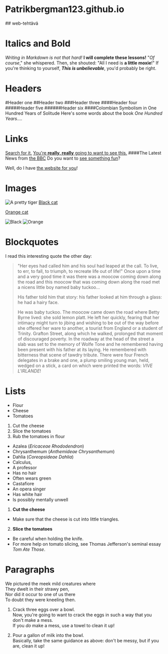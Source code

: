 # Patrikbergman123.github.io
##<Patrik Bergman> web-tehtävä
# Italics and Bold
 _Writing in Markdown is not that hard!_
 **I will complete these lessons!**
 "_Of course_," she whispered. Then, she shouted: "All I need is **a little moxie**!"
 If you're thinking to yourself, **_This is unbelievable_**, you'd probably be right.
# Headers
#Header one
##Header two
###Header three
####Header four
#####Header five
######Header six
####Colombian Symbolism in One Hundred Years of Solitude
Here's some words about the book _One Hundred Years_....
# Links
[Search for it.](www.google.com)
[You're **really, really** going to want to see this.](ww.dailykitten.com)
####The Latest News from [the BBC](www.bbc.com/news)
Do you want to [see something fun][a fun place]?

Well, do I have [the website for you][another fun place]! 

[a fun place]:www.zombo.com
[another fun place]:www.stumbleupon.com 
# Images
![A pretty tiger](https://upload.wikimedia.org/wikipedia/commons/5/56/Tiger.50.jpg)
[Black cat][Black]

[Orange cat][Orange] 

[Black]: https://upload.wikimedia.org/wikipedia/commons/a/a3/81_INF_DIV_SSI.jpg
[Orange]: http://icons.iconarchive.com/icons/google/noto-emoji-animals-nature/256/22221-cat-icon.png

![Black](https://upload.wikimedia.org/wikipedia/commons/a/a3/81_INF_DIV_SSI.jpg)
![Orange](http://icons.iconarchive.com/icons/google/noto-emoji-animals-nature/256/22221-cat-icon.png)
# Blockquotes
I read this interesting quote the other day:

>"Her eyes had called him and his soul had leaped at the call. To live, to err, to fall, to triumph, to recreate life out of life!"
>Once upon a time and a very good time it was there was a moocow coming down along the road and this moocow that was coming down along the road met a nicens little boy named baby tuckoo...
>
>His father told him that story: his father looked at him through a glass: he had a hairy face.
>
>He was baby tuckoo. The moocow came down the road where Betty Byrne lived: she sold lemon platt.
>He left her quickly, fearing that her intimacy might turn to jibing and wishing to be out of the way before she offered her ware to another, a tourist from England or a student of Trinity. Grafton Street, along which he walked, prolonged that moment of discouraged poverty. In the roadway at the head of the street a slab was set to the memory of Wolfe Tone and he remembered having been present with his father at its laying. He remembered with bitterness that scene of tawdry tribute. There were four French delegates in a brake and one, a plump smiling young man, held, wedged on a stick, a card on which were printed the words: _VIVE L'IRLANDE_!
# Lists
* Flour
* Cheese
* Tomatoes
1. Cut the cheese
2. Slice the tomatoes
3. Rub the tomatoes in flour
* Azalea (_Ericaceae Rhododendron_)
* Chrysanthemum (_Anthemideae Chrysanthemum_)
* Dahlia (_Coreopsideae Dahlia_)
* Calculus, 
 * A professor
 * Has no hair
 * Often wears green
* Castafiore
 * An opera singer
 * Has white hair
 * Is possibly mentally unwell
1. **Cut the cheese**
  
 * Make sure that the cheese is cut into little triangles.

2. **Slice the tomatoes**

 * Be careful when holding the knife.
 * For more help on tomato slicing, see Thomas Jefferson's seminal essay _Tom Ate Those_.
 #  Paragraphs
 We pictured the meek mild creatures where  
They dwelt in their strawy pen,  
Nor did it occur to one of us there  
To doubt they were kneeling then.
1. Crack three eggs over a bowl.  
 Now, you're going to want to crack the eggs in such a way that you don't make a mess.  
 If you _do_ make a mess, use a towel to clean it up!

2. Pour a gallon of milk into the bowl.  
 Basically, take the same guidance as above: don't be messy, but if you are, clean it up!  
